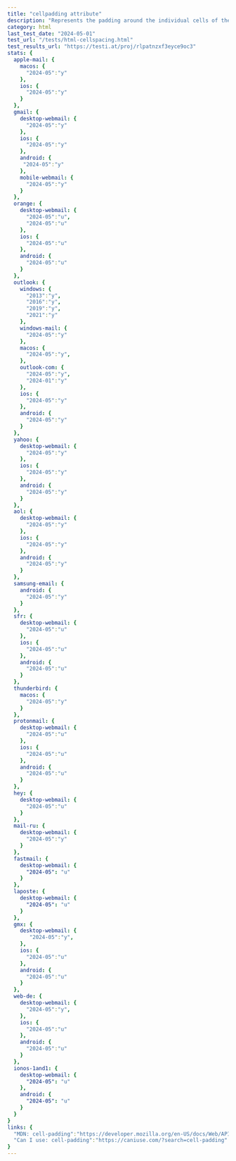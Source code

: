 ```yaml
---
title: "cellpadding attribute"
description: "Represents the padding around the individual cells of the table"
category: html
last_test_date: "2024-05-01"
test_url: "/tests/html-cellspacing.html"
test_results_url: "https://testi.at/proj/rlpatnzxf3eyce9oc3"
stats: {
  apple-mail: {
    macos: {
      "2024-05":"y"
    },
    ios: {
      "2024-05":"y"
    }
  },
  gmail: {
    desktop-webmail: {
      "2024-05":"y"
    },
    ios: {
      "2024-05":"y"
    },
    android: {
     "2024-05":"y"
    },
    mobile-webmail: {
      "2024-05":"y"
    }
  },
  orange: {
    desktop-webmail: {
      "2024-05":"u",
      "2024-05":"u"
    },
    ios: {
      "2024-05":"u"
    },
    android: {
      "2024-05":"u"
    }
  },
  outlook: {
    windows: {
      "2013":"y",
      "2016":"y",
      "2019":"y",
      "2021":"y"
    },
    windows-mail: {
      "2024-05":"y"
    },
    macos: {
      "2024-05":"y",
    },
    outlook-com: {
      "2024-05":"y",
      "2024-01":"y"
    },
    ios: {
      "2024-05":"y"
    },
    android: {
      "2024-05":"y"
    }
  },
  yahoo: {
    desktop-webmail: {
      "2024-05":"y"
    },
    ios: {
      "2024-05":"y"
    },
    android: {
      "2024-05":"y"
    }
  },
  aol: {
    desktop-webmail: {
      "2024-05":"y"
    },
    ios: {
      "2024-05":"y"
    },
    android: {
      "2024-05":"y"
    }
  },
  samsung-email: {
    android: {
      "2024-05":"y"
    }
  },
  sfr: {
    desktop-webmail: {
      "2024-05":"u"
    },
    ios: {
      "2024-05":"u"
    },
    android: {
      "2024-05":"u"
    }
  },
  thunderbird: {
    macos: {
      "2024-05":"y"
    }
  },
  protonmail: {
    desktop-webmail: {
      "2024-05":"u"
    },
    ios: {
      "2024-05":"u"
    },
    android: {
      "2024-05":"u"
    }
  },
  hey: {
    desktop-webmail: {
      "2024-05":"u"
    }
  },
  mail-ru: {
    desktop-webmail: {
      "2024-05":"y"
    }
  },
  fastmail: {
    desktop-webmail: {
      "2024-05": "u"
    }
  },
  laposte: {
    desktop-webmail: {
      "2024-05": "u"
    }
  },
  gmx: {
    desktop-webmail: {
       "2024-05":"y",
    },
    ios: {
      "2024-05":"u"
    },
    android: {
      "2024-05":"u"
    }
  },
  web-de: {
    desktop-webmail: {
      "2024-05":"y",
    },
    ios: {
      "2024-05":"u"
    },
    android: {
      "2024-05":"u"
    }
  },
  ionos-1and1: {
    desktop-webmail: {
      "2024-05": "u"
    },
    android: {
      "2024-05": "u"
    }
  }
}
links: {
  "MDN: cell-padding":"https://developer.mozilla.org/en-US/docs/Web/API/HTMLTableElement/cellPadding",
  "Can I use: cell-padding":"https://caniuse.com/?search=cell-padding"
}
---
```

